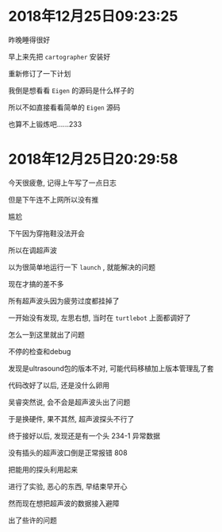 # 2018年12月25日09:23:25

昨晚睡得很好

早上来先把 `cartographer` 安装好

重新修订了一下计划

我倒是想看看 `Eigen` 的源码是什么样子的

所以不如直接看看简单的 `Eigen` 源码

也算不上锻炼吧......233



# 2018年12月25日20:29:58

今天很疲惫, 记得上午写了一点日志

但是下午连不上网所以没有推

尴尬

下午因为穿拖鞋没法开会

所以在调超声波

以为很简单地运行一下 `launch` , 就能解决的问题

现在才搞的差不多



所有超声波头因为疲劳过度都挂掉了

一开始没有发现, 左思右想, 当时在 `turtlebot` 上面都调好了

怎么一到这里就出了问题

不停的检查和debug

发现是ultrasound包的版本不对, 可能代码移植加上版本管理乱了套

代码改好了以后, 还是没什么卵用

吴睿突然说, 会不会是超声波头出了问题

于是换硬件, 果不其然, 超声波探头不行了



终于接好以后, 发现还是有一个头 234-1 异常数据

没有插头的超声波口倒是正常报错 808

把能用的探头利用起来

进行了实验, 恶心的东西, 早结束早开心



然而现在想把超声波的数据接入避障

出了些许的问题
